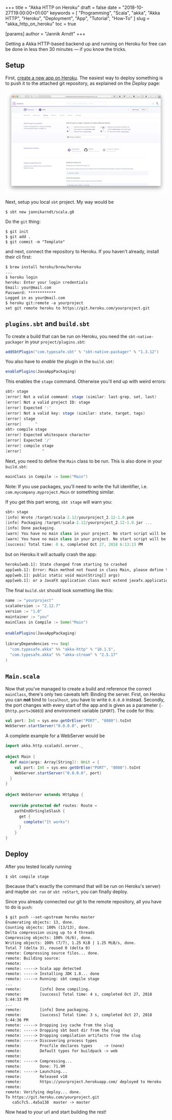 +++
title = "Akka HTTP on Heroku"
draft = false
date = "2018-10-27T19:00:00+01:00"
keywords = [ "Programming", "Scala", "akka", "Akka HTTP", "Heroku", "Deployment", "App", "Tutorial", "How-To" ]
slug = "akka_http_on_heroku"
toc = true

[params]
  author = "Jannik Arndt"
+++

Getting a Akka HTTP-based backend up and running on Heroku for free can be done in less then 30 minutes — if you know the tricks.

<!--more-->

## Setup

First, [create a new app on Heroku](https://dashboard.heroku.com/new-app). The easiest way to deploy something is to push it to the attached git repository, as explained on the _Deploy_ page:

<a href="/blog/2018/10/heroku1.png"><img src="/blog/2018/10/heroku1.png" alt=""></a>

Next, setup you local `sbt` project. My way would be

```shell
$ sbt new jannikarndt/scala.g8
```

Do the `git` thing:

```shell
$ git init
$ git add .
$ git commit -m "Template"  
```

and next, connect the repository to Heroku. If you haven't already, install their cli first:

```shell
$ brew install heroku/brew/heroku
...
$ heroku login
heroku: Enter your login credentials
Email: your@mail.com
Password: ************
Logged in as your@mail.com
$ heroku git:remote -a yourproject
set git remote heroku to https://git.heroku.com/yourproject.git
```

## `plugins.sbt` and `build.sbt`

To create a build that can be run on Heroku, you need the `sbt-native-packager` in your `project/plugins.sbt`:

```scala
addSbtPlugin("com.typesafe.sbt" % "sbt-native-packager" % "1.3.12")
```

You also have to _enable_ the plugin in the `build.sbt`:

```scala
enablePlugins(JavaAppPackaging)
```

This enables the `stage` command. Otherwise you'll end up with weird errors:

```scala
sbt> stage
[error] Not a valid command: stage (similar: last-grep, set, last)
[error] Not a valid project ID: stage
[error] Expected ':'
[error] Not a valid key: stage (similar: state, target, tags)
[error] stage
[error]      ^
sbt> compile stage
[error] Expected whitespace character
[error] Expected '/'
[error] compile stage
[error]         ^
```

Next, you need to define the `Main` class to be run. This is also done in your `build.sbt`:

```scala
mainClass in Compile := Some("Main")
```

Note: If you use packages, you'll need to write the full identifier, i.e. `com.mycompany.myproject.Main` or something similar.

If you get this part wrong, `sbt stage` will warn you:

```scala
sbt> stage
[info] Wrote /target/scala-2.12/yourproject_2.12-1.0.pom
[info] Packaging /target/scala-2.12/yourproject_2.12-1.0.jar ...
[info] Done packaging.
[warn] You have no main class in your project. No start script will be generated.
[warn] You have no main class in your project. No start script will be generated.
[success] Total time: 0 s, completed Oct 27, 2018 6:13:13 PM
```

but on Heroku it will actually crash the app:

```apache
heroku[web.1]: State changed from starting to crashed
app[web.1]: Error: Main method not found in class Main, please define the main method as:
app[web.1]: public static void main(String[] args)
app[web.1]: or a JavaFX application class must extend javafx.application.Application
```

The final `build.sbt` should look something like this:

```scala
name := "yourproject"
scalaVersion := "2.12.7"
version := "1.0"
maintainer := "you"
mainClass in Compile := Some("Main")

enablePlugins(JavaAppPackaging)

libraryDependencies ++= Seq(
  "com.typesafe.akka" %% "akka-http" % "10.1.5",
  "com.typesafe.akka" %% "akka-stream" % "2.5.17"
)
```

## `Main.scala`

Now that you've managed to create a build and reference the correct `mainClass`, there's only two caveats left: Binding the server. First, on Heroku you can **not** bind to `localhost`, you have to write `0.0.0.0` instead. Secondly, the port changes with every start of the app and is given as a parameter (`-Dhttp.port=36803`) and environment variable (`$PORT`). The code for this:

```scala
val port: Int = sys.env.getOrElse("PORT", "8080").toInt
WebServer.startServer("0.0.0.0", port)
```

A complete example for a WebServer would be

```scala
import akka.http.scaladsl.server._

object Main {
  def main(args: Array[String]): Unit = {
    val port: Int = sys.env.getOrElse("PORT", "8080").toInt
    WebServer.startServer("0.0.0.0", port)
  }
}

object WebServer extends HttpApp {

  override protected def routes: Route =
    pathEndOrSingleSlash {
      get {
        complete("It works")
      }
    }
}

```

## Deploy

After you tested locally running

```shell
$ sbt compile stage
```

(because that's exactly the command that will be run on Heroku's server) and maybe `sbt run` or `sbt reStart`, you can finally deploy.

Since you already connected our git to the remote repository, all you have to do is `push`:

```shell
$ git push --set-upstream heroku master
Enumerating objects: 13, done.
Counting objects: 100% (13/13), done.
Delta compression using up to 4 threads
Compressing objects: 100% (6/6), done.
Writing objects: 100% (7/7), 1.25 KiB | 1.25 MiB/s, done.
Total 7 (delta 3), reused 0 (delta 0)
remote: Compressing source files... done.
remote: Building source:
remote:
remote: -----> Scala app detected
remote: -----> Installing JDK 1.8... done
remote: -----> Running: sbt compile stage
...
remote:        [info] Done compiling.
remote:        [success] Total time: 4 s, completed Oct 27, 2018 5:44:33 PM
...
remote:        [info] Done packaging.
remote:        [success] Total time: 3 s, completed Oct 27, 2018 5:44:36 PM
remote: -----> Dropping ivy cache from the slug
remote: -----> Dropping sbt boot dir from the slug
remote: -----> Dropping compilation artifacts from the slug
remote: -----> Discovering process types
remote:        Procfile declares types     -> (none)
remote:        Default types for buildpack -> web
remote:
remote: -----> Compressing...
remote:        Done: 71.9M
remote: -----> Launching...
remote:        Released v10
remote:        https://yourproject.herokuapp.com/ deployed to Heroku
remote:
remote: Verifying deploy... done.
To https://git.heroku.com/yourproject.git
   ca5c7c5..4a5a138  master -> master
```

Now head to your url and start building the rest!